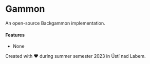 Gammon
========
An open-source Backgammon implementation.

#### Features
- None


Created with ❤️ during summer semester 2023 in Ústí nad Labem.

